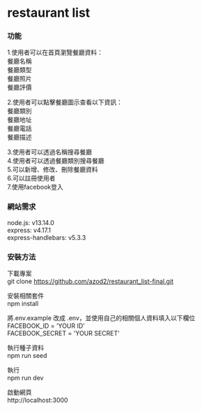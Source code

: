 # restaurant list
### 功能
1.使用者可以在首頁瀏覽餐廳資料：  
餐廳名稱  
餐廳類型  
餐廳照片  
餐廳評價  

2.使用者可以點擊餐廳圖示查看以下資訊：  
餐廳類別  
餐廳地址  
餐廳電話  
餐廳描述  


3.使用者可以透過名稱搜尋餐廳  
4.使用者可以透過餐廳類別搜尋餐廳  
5.可以新增、修改、刪除餐廳資料  
6.可以註冊使用者  
7.使用facebook登入  

### 網站需求
node.js: v13.14.0  
express: v4.17.1  
express-handlebars: v5.3.3  

### 安裝方法
下載專案  
  git clone https://github.com/azod2/restaurant_list-final.git  

安裝相關套件  
  npm install  

將.env.example 改成 .env，並使用自己的相關個人資料填入以下欄位  
  FACEBOOK_ID = 'YOUR ID'  
  FACEBOOK_SECRET = 'YOUR SECRET'  

執行種子資料  
  npm run seed  

執行  
npm run dev  

啟動網頁  
http://localhost:3000  
